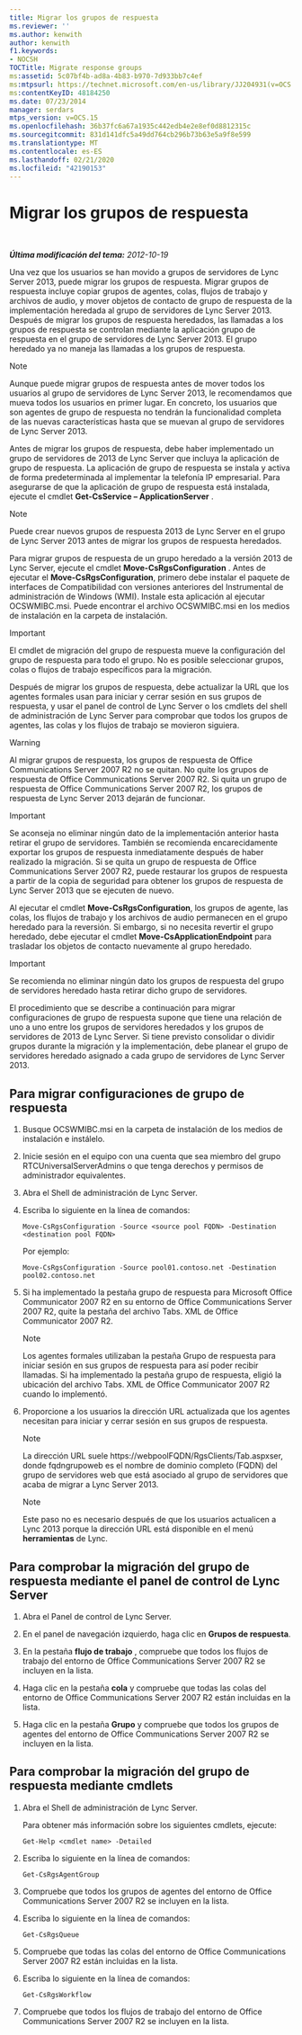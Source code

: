 ```yaml
---
title: Migrar los grupos de respuesta
ms.reviewer: ''
ms.author: kenwith
author: kenwith
f1.keywords:
- NOCSH
TOCTitle: Migrate response groups
ms:assetid: 5c07bf4b-ad8a-4b83-b970-7d933bb7c4ef
ms:mtpsurl: https://technet.microsoft.com/en-us/library/JJ204931(v=OCS.15)
ms:contentKeyID: 48184250
ms.date: 07/23/2014
manager: serdars
mtps_version: v=OCS.15
ms.openlocfilehash: 36b37fc6a67a1935c442edb4e2e8ef0d8812315c
ms.sourcegitcommit: 831d141dfc5a49dd764cb296b73b63e5a9f8e599
ms.translationtype: MT
ms.contentlocale: es-ES
ms.lasthandoff: 02/21/2020
ms.locfileid: "42190153"
---
```

<div data-xmlns="http://www.w3.org/1999/xhtml">

<div class="topic" data-xmlns="http://www.w3.org/1999/xhtml" data-msxsl="urn:schemas-microsoft-com:xslt" data-cs="https://msdn.microsoft.com/">

<div data-asp="https://msdn2.microsoft.com/asp">

# <a name="migrate-response-groups"></a>Migrar los grupos de respuesta

</div>

<div id="mainSection">

<div id="mainBody">

<span> </span>

_**Última modificación del tema:** 2012-10-19_

Una vez que los usuarios se han movido a grupos de servidores de Lync Server 2013, puede migrar los grupos de respuesta. Migrar grupos de respuesta incluye copiar grupos de agentes, colas, flujos de trabajo y archivos de audio, y mover objetos de contacto de grupo de respuesta de la implementación heredada al grupo de servidores de Lync Server 2013. Después de migrar los grupos de respuesta heredados, las llamadas a los grupos de respuesta se controlan mediante la aplicación grupo de respuesta en el grupo de servidores de Lync Server 2013. El grupo heredado ya no maneja las llamadas a los grupos de respuesta.

<div>


> [!NOTE]  
> Aunque puede migrar grupos de respuesta antes de mover todos los usuarios al grupo de servidores de Lync Server 2013, le recomendamos que mueva todos los usuarios en primer lugar. En concreto, los usuarios que son agentes de grupo de respuesta no tendrán la funcionalidad completa de las nuevas características hasta que se muevan al grupo de servidores de Lync Server 2013.



</div>

Antes de migrar los grupos de respuesta, debe haber implementado un grupo de servidores de 2013 de Lync Server que incluya la aplicación de grupo de respuesta. La aplicación de grupo de respuesta se instala y activa de forma predeterminada al implementar la telefonía IP empresarial. Para asegurarse de que la aplicación de grupo de respuesta está instalada, ejecute el cmdlet **Get-CsService – ApplicationServer** .

<div>


> [!NOTE]  
> Puede crear nuevos grupos de respuesta 2013 de Lync Server en el grupo de Lync Server 2013 antes de migrar los grupos de respuesta heredados.



</div>

Para migrar grupos de respuesta de un grupo heredado a la versión 2013 de Lync Server, ejecute el cmdlet **Move-CsRgsConfiguration** . Antes de ejecutar el **Move-CsRgsConfiguration**, primero debe instalar el paquete de interfaces de Compatibilidad con versiones anteriores del Instrumental de administración de Windows (WMI). Instale esta aplicación al ejecutar OCSWMIBC.msi. Puede encontrar el archivo OCSWMIBC.msi en los medios de instalación en la carpeta de instalación.

<div>


> [!IMPORTANT]  
> El cmdlet de migración del grupo de respuesta mueve la configuración del grupo de respuesta para todo el grupo. No es posible seleccionar grupos, colas o flujos de trabajo específicos para la migración.



</div>

Después de migrar los grupos de respuesta, debe actualizar la URL que los agentes formales usan para iniciar y cerrar sesión en sus grupos de respuesta, y usar el panel de control de Lync Server o los cmdlets del shell de administración de Lync Server para comprobar que todos los grupos de agentes, las colas y los flujos de trabajo se movieron siguiera.

<div>


> [!WARNING]  
> Al migrar grupos de respuesta, los grupos de respuesta de Office Communications Server 2007 R2 no se quitan. No quite los grupos de respuesta de Office Communications Server 2007 R2. Si quita un grupo de respuesta de Office Communications Server 2007 R2, los grupos de respuesta de Lync Server 2013 dejarán de funcionar.



</div>

<div>


> [!IMPORTANT]  
> Se aconseja no eliminar ningún dato de la implementación anterior hasta retirar el grupo de servidores. También se recomienda encarecidamente exportar los grupos de respuesta inmediatamente después de haber realizado la migración. Si se quita un grupo de respuesta de Office Communications Server 2007 R2, puede restaurar los grupos de respuesta a partir de la copia de seguridad para obtener los grupos de respuesta de Lync Server 2013 que se ejecuten de nuevo.



</div>

Al ejecutar el cmdlet **Move-CsRgsConfiguration**, los grupos de agente, las colas, los flujos de trabajo y los archivos de audio permanecen en el grupo heredado para la reversión. Si embargo, si no necesita revertir el grupo heredado, debe ejecutar el cmdlet **Move-CsApplicationEndpoint** para trasladar los objetos de contacto nuevamente al grupo heredado.

<div>


> [!IMPORTANT]  
> Se recomienda no eliminar ningún dato los grupos de respuesta del grupo de servidores heredado hasta retirar dicho grupo de servidores.



</div>

El procedimiento que se describe a continuación para migrar configuraciones de grupo de respuesta supone que tiene una relación de uno a uno entre los grupos de servidores heredados y los grupos de servidores de 2013 de Lync Server. Si tiene previsto consolidar o dividir grupos durante la migración y la implementación, debe planear el grupo de servidores heredado asignado a cada grupo de servidores de Lync Server 2013.

<div>

## <a name="to-migrate-response-group-configurations"></a>Para migrar configuraciones de grupo de respuesta

1.  Busque OCSWMIBC.msi en la carpeta de instalación de los medios de instalación e instálelo.

2.  Inicie sesión en el equipo con una cuenta que sea miembro del grupo RTCUniversalServerAdmins o que tenga derechos y permisos de administrador equivalentes.

3.  Abra el Shell de administración de Lync Server.

4.  Escriba lo siguiente en la línea de comandos:
    
        Move-CsRgsConfiguration -Source <source pool FQDN> -Destination <destination pool FQDN>
    
    Por ejemplo:
    
        Move-CsRgsConfiguration -Source pool01.contoso.net -Destination pool02.contoso.net

5.  Si ha implementado la pestaña grupo de respuesta para Microsoft Office Communicator 2007 R2 en su entorno de Office Communications Server 2007 R2, quite la pestaña del archivo Tabs. XML de Office Communicator 2007 R2.
    
    <div>
    

    > [!NOTE]  
    > Los agentes formales utilizaban la pestaña Grupo de respuesta para iniciar sesión en sus grupos de respuesta para así poder recibir llamadas. Si ha implementado la pestaña grupo de respuesta, eligió la ubicación del archivo Tabs. XML de Office Communicator 2007 R2 cuando lo implementó.

    
    </div>

6.  Proporcione a los usuarios la dirección URL actualizada que los agentes necesitan para iniciar y cerrar sesión en sus grupos de respuesta.
    
    <div>
    

    > [!NOTE]  
    > La dirección URL suele https://webpoolFQDN/RgsClients/Tab.aspxser, donde fqdngrupoweb es el nombre de dominio completo (FQDN) del grupo de servidores web que está asociado al grupo de servidores que acaba de migrar a Lync Server 2013.

    
    </div>
    
    <div>
    

    > [!NOTE]  
    > Este paso no es necesario después de que los usuarios actualicen a Lync 2013 porque la dirección URL está disponible en el menú <STRONG>herramientas</STRONG> de Lync.

    
    </div>

</div>

<div>

## <a name="to-verify-response-group-migration-by-using-lync-server-control-panel"></a>Para comprobar la migración del grupo de respuesta mediante el panel de control de Lync Server

1.  Abra el Panel de control de Lync Server.

2.  En el panel de navegación izquierdo, haga clic en **Grupos de respuesta**.

3.  En la pestaña **flujo de trabajo** , compruebe que todos los flujos de trabajo del entorno de Office Communications Server 2007 R2 se incluyen en la lista.

4.  Haga clic en la pestaña **cola** y compruebe que todas las colas del entorno de Office Communications Server 2007 R2 están incluidas en la lista.

5.  Haga clic en la pestaña **Grupo** y compruebe que todos los grupos de agentes del entorno de Office Communications Server 2007 R2 se incluyen en la lista.

</div>

<div>

## <a name="to-verify-response-group-migration-by-using-cmdlets"></a>Para comprobar la migración del grupo de respuesta mediante cmdlets

1.  Abra el Shell de administración de Lync Server.
    
    Para obtener más información sobre los siguientes cmdlets, ejecute:
    
        Get-Help <cmdlet name> -Detailed

2.  Escriba lo siguiente en la línea de comandos:
    
        Get-CsRgsAgentGroup

3.  Compruebe que todos los grupos de agentes del entorno de Office Communications Server 2007 R2 se incluyen en la lista.

4.  Escriba lo siguiente en la línea de comandos:
    
        Get-CsRgsQueue

5.  Compruebe que todas las colas del entorno de Office Communications Server 2007 R2 están incluidas en la lista.

6.  Escriba lo siguiente en la línea de comandos:
    
        Get-CsRgsWorkflow

7.  Compruebe que todos los flujos de trabajo del entorno de Office Communications Server 2007 R2 se incluyen en la lista.

</div>

</div>

<span> </span>

</div>

</div>

</div>

